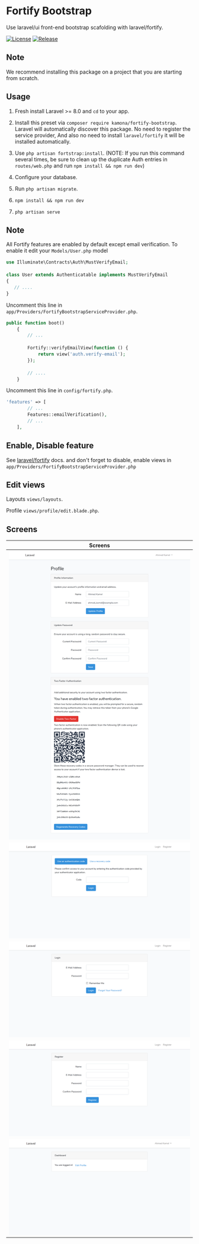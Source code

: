 # Fortify Bootstrap

Use laravel/ui front-end bootstrap scafolding with laravel/fortify.

[![License](https://img.shields.io/github/license/Kamona-WD/fortify-bootstrap)](https://github.com/Kamona-WD/fortify-bootstrap/blob/master/LICENSE.md)
[![Release](https://img.shields.io/github/release/Kamona-WD/fortify-bootstrap)](https://github.com/Kamona-WD/fortify-bootstrap/releases)

## Note

We recommend installing this package on a project that you are starting from scratch.

## Usage

1. Fresh install Laravel >= 8.0 and `cd` to your app.
2. Install this preset via `composer require kamona/fortify-bootstrap`. Laravel will automatically discover this package. No need to register the service provider,
   And also no need to install `laravel/fortify` it will be installed automatically.

3. Use `php artisan fortstrap:install`.
   (NOTE: If you run this command several times, be sure to clean up the duplicate Auth entries in `routes/web.php` and run `npm install && npm run dev`)
4. Configure your database.
5. Run `php artisan migrate`.
6. `npm install && npm run dev`
7. `php artisan serve`

## Note

All Fortify features are enabled by default except email verification. To enable it edit your `Models/User.php` model

```php
use Illuminate\Contracts\Auth\MustVerifyEmail;

class User extends Authenticatable implements MustVerifyEmail
{
   // ....
}
```

Uncomment this line in `app/Providers/FortifyBootstrapServiceProvider.php`.

```php
public function boot()
    {
        // ...

        Fortify::verifyEmailView(function () {
            return view('auth.verify-email');
        });

        // ....
    }
```

Uncomment this line in `config/fortify.php`.

```php
'features' => [
        // ...
        Features::emailVerification(),
        // ...
    ],
```

## Enable, Disable feature

See [laravel/fortify](https://github.com/laravel/fortify#readme) docs. and don't forget to disable, enable views in `app/Providers/FortifyBootstrapServiceProvider.php`

## Edit views

Layouts `views/layouts`.

Profile `views/profile/edit.blade.php`.

## Screens

| Screens                                       |
| --------------------------------------------- |
| ![Profile](/screens/profile.png)              |
| ![Two Factor Access](/screens/two-factor.png) |
| ![Login](/screens/login.png)                  |
| ![Register](/screens/register.png)            |
| ![Home](/screens/home.png)                    |
